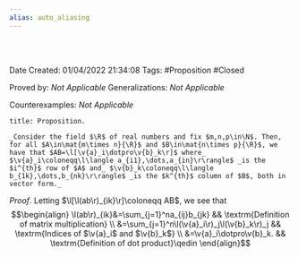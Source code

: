 ```yaml
---
alias: auto_aliasing
---
```


<br />
<br />

Date Created: 01/04/2022 21:34:08
Tags: #Proposition #Closed

Proved by: _Not Applicable_
Generalizations: _Not Applicable_

Counterexamples: _Not Applicable_

``` ad-Proposition
title: Proposition.

_Consider the field $\R$ of real numbers and fix $m,n,p\in\N$. Then, for all $A\in\mat{m\times n}{\R}$ and $B\in\mat{n\times p}{\R}$, we have that $AB=\l[\v{a}_i\dotpro\v{b}_k\r]$ where_ $\v{a}_i\coloneqq\l\langle a_{i1},\dots,a_{in}\r\rangle$ _is the $i^{th}$ row of $A$ and_ $\v{b}_k\coloneqq\l\langle b_{1k},\dots,b_{nk}\r\rangle$ _is the $k^{th}$ column of $B$, both in vector form._

```

_Proof_. Letting $\l[\l(ab\r)_{ik}\r]\coloneqq AB$, we see that
$$\begin{align}
    \l(ab\r)_{ik}&=\sum_{j=1}^na_{ij}b_{jk} && \textrm{Definition of matrix multiplication} \\
    &=\sum_{j=1}^n\l(\v{a}_i\r)_j\l(\v{b}_k\r)_j && \textrm{Indices of $\v{a}_i$ and $\v{b}_k$} \\
    &=\v{a}_i\dotpro\v{b}_k. && \textrm{Definition of dot product}\qedin
\end{align}$$
